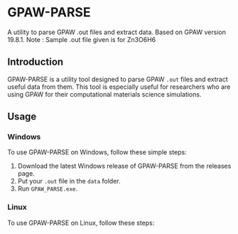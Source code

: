 # GPAW-PARSE
A utility to parse GPAW .out files and extract data. Based on GPAW version 19.8.1.
Note : Sample .out file given is for Zn3O6H6

## Introduction
GPAW-PARSE is a utility tool designed to parse GPAW `.out` files and extract useful data from them. This tool is especially useful for researchers who are using GPAW for their computational materials science simulations.

## Usage
### Windows
To use GPAW-PARSE on Windows, follow these simple steps:

1. Download the latest Windows release of GPAW-PARSE from the releases page.
2. Put your `.out` file in the `data` folder.
3. Run `GPAW_PARSE.exe`.

### Linux
To use GPAW-PARSE on Linux, follow these steps:



